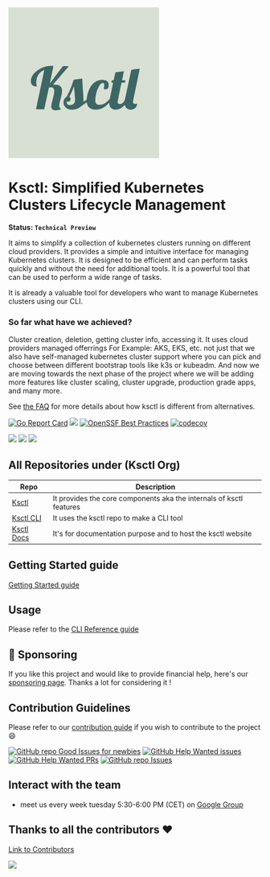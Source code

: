 ![CoverPage Social Media](./img/cover.svg)

# Ksctl: Simplified Kubernetes Clusters Lifecycle Management


**Status: `Technical Preview`**


It aims to simplify a collection of kubernetes clusters running on different cloud providers. It provides a simple and intuitive interface for managing Kubernetes clusters. It is designed to be efficient and can perform tasks quickly and without the need for additional tools. It is a powerful tool that can be used to perform a wide range of tasks. 

It is already a valuable tool for developers who want to manage Kubernetes clusters using our CLI.

### So far what have we achieved?
Cluster creation, deletion, getting cluster info, accessing it. It uses cloud providers managed offerrings For Example: AKS, EKS, etc. not just that we also have self-managed kubernetes cluster support where you can pick and choose between different bootstrap tools like k3s or kubeadm. And now we are moving towards the next phase of the project where we will be adding more features like cluster scaling, cluster upgrade, production grade apps, and many more.

See [the FAQ](#) for more details about how ksctl is different from alternatives.


[![Go Report Card](https://goreportcard.com/badge/github.com/ksctl/ksctl)](https://goreportcard.com/report/github.com/ksctl/ksctl) [![](https://pkg.go.dev/badge/github.com/ksctl/ksctl.svg)](https://pkg.go.dev/github.com/ksctl/ksctl) [![OpenSSF Best Practices](https://www.bestpractices.dev/projects/7469/badge)](https://www.bestpractices.dev/projects/7469) [![codecov](https://codecov.io/gh/ksctl/ksctl/branch/main/graph/badge.svg?token=QM61IOCPKC)](https://codecov.io/gh/ksctl/ksctl)

![](https://img.shields.io/github/license/ksctl/ksctl?style=for-the-badge) ![](https://img.shields.io/github/issues/ksctl/ksctl?style=for-the-badge) ![](https://img.shields.io/github/forks/ksctl/ksctl?style=for-the-badge) 


## All Repositories under (Ksctl Org)
Repo | Description
-|-
[Ksctl](https://github.com/ksctl/ksctl) | It provides the core components aka the internals of ksctl features
[Ksctl CLI](https://github.com/ksctl/cli) | It uses the ksctl repo to make a CLI tool
[Ksctl Docs](https://github.com/ksctl/docs) | It's for documentation purpose and to host the ksctl website

## Getting Started guide

[Getting Started guide](https://docs.ksctl.com/docs/getting-started/)

## Usage

Please refer to the [CLI Reference guide](https://docs.ksctl.com/docs/reference/cli/)

## 🙏 Sponsoring
If you like this project and would like to provide financial help, here's our [sponsoring page](https://github.com/sponsors/dipankardas011). Thanks a lot for considering it !

## Contribution Guidelines
Please refer to our [contribution guide](https://docs.ksctl.com/docs/contribution-guidelines/) if you wish to contribute to the project :smile:

[![GitHub repo Good Issues for newbies](https://img.shields.io/github/issues/ksctl/ksctl/good%20first%20issue?style=flat&logo=github&logoColor=green&label=Good%20First%20issues)](https://github.com/ksctl/ksctl/issues?q=is%3Aopen+is%3Aissue+label%3A%22good+first+issue%22) [![GitHub Help Wanted issues](https://img.shields.io/github/issues/ksctl/ksctl/help%20wanted?style=flat&logo=github&logoColor=b545d1&label=%22Help%20Wanted%22%20issues)](https://github.com/ksctl/ksctl/issues?q=is%3Aopen+is%3Aissue+label%3A%22help+wanted%22) [![GitHub Help Wanted PRs](https://img.shields.io/github/issues-pr/ksctl/ksctl/help%20wanted?style=flat&logo=github&logoColor=b545d1&label=%22Help%20Wanted%22%20PRs)](https://github.com/ksctl/ksctl/pulls?q=is%3Aopen+is%3Aissue+label%3A%22help+wanted%22) [![GitHub repo Issues](https://img.shields.io/github/issues/ksctl/ksctl?style=flat&logo=github&logoColor=red&label=Issues)](https://github.com/ksctl/ksctl/issues?q=is%3Aopen)

## Interact with the team
* meet us every week tuesday 5:30-6:00 PM (CET) on [Google Group](https://groups.google.com/g/ksctl)

## Thanks to all the contributors ❤️
[Link to Contributors](https://github.com/ksctl/ksctl/graphs/contributors)

<a href="https://github.com/ksctl/ksctl/graphs/contributors">
	<img src="https://contrib.rocks/image?repo=ksctl/ksctl" />
</a>
